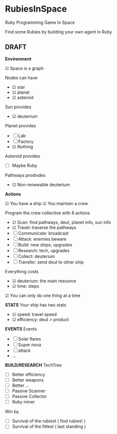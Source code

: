 RubiesInSpace
=============

Ruby Programming Game In Space

Find some Rubies by building your own agent in Ruby


DRAFT
-------------

**Environment**

&#x2611; Space is a graph

Nodes can have 
- &#x2611; star
- &#x2611; planet
- &#x2611; asteroid

Sun provides
- &#x2611; deuterium

Planet provides
- &#x2610; Lab
- &#x2610; Factory
- &#x2611; Nothing

Asteroid provides
- &#x2610; Maybe Ruby

Pathways prodivdes
- &#x2611; Non-renewable deuterium

**Actions**

&#x2611; You have a ship
&#x2611; You maintain a crew

Program the crew collective with 8 actions
- &#x2611; Scan: find pathways, deut, planet info, sun info 
- &#x2611; Travel: traverse the pathways
- &#x2610; Communicate: broadcast
- &#x2610; Attack: enemies beware
- &#x2610; Build: new ships, upgrades
- &#x2610; Research: tech, upgrades
- &#x2610; Collect: deuterium
- &#x2610; Transfer: send deut to other ship

Everything costs
- &#x2611; deuterium: the main resource
- &#x2611; time: steps

&#x2611; You can only do one thing at a time

**STATS**
Your ship has two stats
- &#x2611; speed: travel speed
- &#x2611; efficiency: deut > product

**EVENTS**
Events
- &#x2610; Solar flares
- &#x2610; Super nova
- &#x2610;  attack
- ...

**BUILD/RESEARCH**
TechTree
- &#x2610; Better efficiency
- &#x2610; Better weapons
- &#x2610; Better ...
- &#x2610; Passive Scanner
- &#x2610; Passive Collector
- &#x2610; Ruby miner

Win by
- &#x2610; Survival of the rubiest ( find rubies! )
- &#x2610; Survival of the fittest ( last standing )
